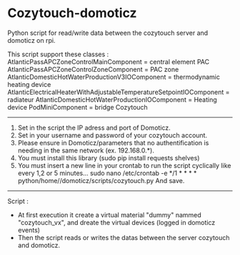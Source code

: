 # Cozytouch-domoticz
Python script for read/write data between the cozytouch server and domoticz on rpi.

This script support these classes :
AtlanticPassAPCZoneControlMainComponent = central element PAC
AtlanticPassAPCZoneControlZoneComponent = PAC zone
AtlanticDomesticHotWaterProductionV3IOComponent = thermodynamic heating device
AtlanticElectricalHeaterWithAdjustableTemperatureSetpointIOComponent = radiateur
AtlanticDomesticHotWaterProductionIOComponent = Heating device
PodMiniComponent = bridge Cozytouch


---------------------------------------------------------------------------------------

1) Set in the script the IP adress and port of Domoticz.
2) Set in your username and password of your cozytouch account.
3) Please ensure in Domoticz/parameters that no authentification is needing in the same network (ex. 192.168.0.*).
4) You must install this library (sudo pip install requests shelves)
5) You must insert a new line in your crontab to run the script cyclically like every 1,2 or 5 minutes...
  sudo nano /etc/crontab -e
  */1 *   * * *   <utilisateur>      python/home/<utilisateur>/domoticz/scripts/cozytouch.py
  And save.

---------------------------------------------------------------------------------------

Script : 
- At first execution it create a virtual material "dummy" nammed "cozytouch_vx", and dreate the virtual devices (logged in domoticz events)
- Then the script reads or writes the datas between the server cozytouch and domoticz.
